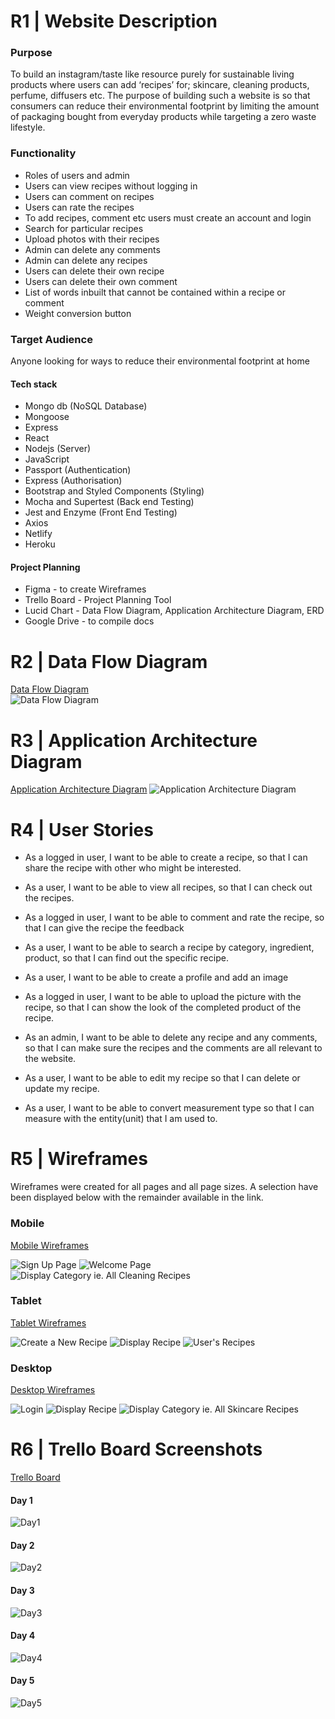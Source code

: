 # R1 | Website Description
### Purpose
To build an instagram/taste like resource purely for sustainable living products where users can add ‘recipes’ for; skincare, cleaning products, perfume, diffusers etc. The purpose of building such a website is so that consumers can reduce their environmental footprint by limiting the amount of packaging bought from everyday products while targeting a zero waste lifestyle. 
 
### Functionality 
+ Roles of users and admin
+ Users can view recipes without logging in
+ Users can comment on recipes
+ Users can rate the recipes
+ To add recipes, comment etc users must create an account and login
+ Search for particular recipes
+ Upload photos with their recipes
+ Admin can delete any comments 
+ Admin can delete any recipes
+ Users can delete their own recipe
+ Users can delete their own comment
+ List of words inbuilt that cannot be contained within a recipe or comment
+ Weight conversion button


### Target Audience
Anyone looking for ways to reduce their environmental footprint at home

#### Tech stack

+ Mongo db (NoSQL Database)
+ Mongoose
+ Express
+ React
+ Nodejs (Server)
+ JavaScript
+ Passport (Authentication)
+ Express (Authorisation)
+ Bootstrap and Styled Components (Styling)
+ Mocha and Supertest (Back end Testing)
+ Jest and Enzyme (Front End Testing)
+ Axios
+ Netlify 
+ Heroku

#### Project Planning
+ Figma - to create Wireframes
+ Trello Board - Project Planning Tool
+ Lucid Chart - Data Flow Diagram, Application Architecture Diagram, ERD
+ Google Drive - to compile docs

# R2 | Data Flow Diagram
[Data Flow Diagram](https://app.lucidchart.com/documents/edit/453bd56e-3f76-49d3-955f-e67b0e84a36a/0_0?beaconFlowId=CBC8785147198093)
<br/> ![Data Flow Diagram](docs/DFD.png)

# R3 | Application Architecture Diagram
[Application Architecture Diagram](https://app.lucidchart.com/invitations/accept/3388646d-58c8-4b0d-95d7-0e8880ce11fc)
![Application Architecture Diagram](docs/AAD.png)

# R4 | User Stories
+ As a logged in user, I want to be able to create a recipe, so that I can share the recipe with other who might be interested.

+ As a user, I want to be able to view all recipes, so that I can check out the recipes.

+ As a logged in user, I want to be able to comment and rate the recipe, so that I can give the recipe the feedback

+ As a user, I want to be able to search a recipe by category, ingredient, product, so that I can find out the specific recipe.

+ As a user, I want to be able to create a profile and add an image

+ As a logged in user, I want to be able to upload the picture with the recipe, so that I can show the look of the completed product of the recipe.

+ As an admin, I want to be able to delete any recipe and any comments, so that I can make sure the recipes and the comments are all relevant to the website.

+ As a user, I want to be able to edit my recipe so that I can delete or update my recipe.

+ As a user, I want to be able to convert measurement type so that I can measure with the entity(unit) that I am used to.

# R5 | Wireframes

Wireframes were created for all pages and all page sizes. A selection have been displayed below with the remainder available in the link.

### Mobile
[Mobile Wireframes](https://www.figma.com/file/kN7K2YGSeGk1oRk8dL2ZOL/Sustainable_Living?node-id=31%3A10)

![Sign Up Page](docs/Mobile_Signup.png)
![Welcome Page](docs/Mobile_Welcome.png)
![Display Category ie. All Cleaning Recipes](docs/Mobile_Category.png)

### Tablet
[Tablet Wireframes](https://www.figma.com/file/kN7K2YGSeGk1oRk8dL2ZOL/Sustainable_Living?node-id=29%3A19)

![Create a New Recipe](docs/Tablet_NewRecipe.png)
![Display Recipe](docs/Tablet_DisplayRecipe.png)
![User's Recipes](docs/Tablet_UserRecipes.png)


### Desktop 
[Desktop Wireframes](https://www.figma.com/file/kN7K2YGSeGk1oRk8dL2ZOL/Sustainable_Living?node-id=0%3A1)

![Login](docs/Laptop_Login.png)
![Display Recipe](docs/Laptop_DisplayRecipe.png)
![Display Category ie. All Skincare Recipes](docs/Laptop_SkincareAll.png)

# R6 | Trello Board Screenshots
[Trello Board](https://trello.com/b/3fE4Zkf8/zero-waste-diy-recipe-book)

#### Day 1
![Day1](docs/day1.png)

#### Day 2
![Day2](docs/day2.png)

#### Day 3
![Day3](docs/day3.png)

#### Day 4
![Day4](docs/day4.png)

#### Day 5
![Day5](docs/day5.png)

